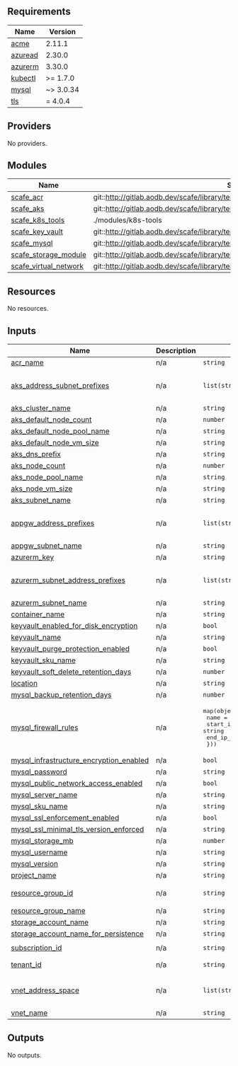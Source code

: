 <!-- BEGIN_TF_DOCS -->
## Requirements

| Name | Version |
|------|---------|
| <a name="requirement_acme"></a> [acme](#requirement\_acme) | 2.11.1 |
| <a name="requirement_azuread"></a> [azuread](#requirement\_azuread) | 2.30.0 |
| <a name="requirement_azurerm"></a> [azurerm](#requirement\_azurerm) | 3.30.0 |
| <a name="requirement_kubectl"></a> [kubectl](#requirement\_kubectl) | >= 1.7.0 |
| <a name="requirement_mysql"></a> [mysql](#requirement\_mysql) | ~> 3.0.34 |
| <a name="requirement_tls"></a> [tls](#requirement\_tls) | = 4.0.4 |

## Providers

No providers.

## Modules

| Name | Source | Version |
|------|--------|---------|
| <a name="module_scafe_acr"></a> [scafe\_acr](#module\_scafe\_acr) | git::http://gitlab.aodb.dev/scafe/library/terraform/modules/azure/scafe_acr4aks.git | 1.0.0 |
| <a name="module_scafe_aks"></a> [scafe\_aks](#module\_scafe\_aks) | git::http://gitlab.aodb.dev/scafe/library/terraform/modules/azure/scafe_acr4aks.git | 1.0.0 |
| <a name="module_scafe_k8s_tools"></a> [scafe\_k8s\_tools](#module\_scafe\_k8s\_tools) | ./modules/k8s-tools | n/a |
| <a name="module_scafe_key_vault"></a> [scafe\_key\_vault](#module\_scafe\_key\_vault) | git::http://gitlab.aodb.dev/scafe/library/terraform/modules/azure/scafe_kv4aks.git | 1.0.0 |
| <a name="module_scafe_mysql"></a> [scafe\_mysql](#module\_scafe\_mysql) | git::http://gitlab.aodb.dev/scafe/library/terraform/modules/azure/scafe_mysql4aks.git | 1.0.0 |
| <a name="module_scafe_storage_module"></a> [scafe\_storage\_module](#module\_scafe\_storage\_module) | git::http://gitlab.aodb.dev/scafe/library/terraform/modules/azure/scafe_storage4aks.git | 1.0.0 |
| <a name="module_scafe_virtual_network"></a> [scafe\_virtual\_network](#module\_scafe\_virtual\_network) | git::http://gitlab.aodb.dev/scafe/library/terraform/modules/azure/scafe_network4aks.git | 1.0.0 |

## Resources

No resources.

## Inputs

| Name | Description | Type | Default | Required |
|------|-------------|------|---------|:--------:|
| <a name="input_acr_name"></a> [acr\_name](#input\_acr\_name) | n/a | `string` | `"102307121336"` | no |
| <a name="input_aks_address_subnet_prefixes"></a> [aks\_address\_subnet\_prefixes](#input\_aks\_address\_subnet\_prefixes) | n/a | `list(string)` | <pre>[<br>  "10.1.1.0/24"<br>]</pre> | no |
| <a name="input_aks_cluster_name"></a> [aks\_cluster\_name](#input\_aks\_cluster\_name) | n/a | `string` | `"akscluster2307121336"` | no |
| <a name="input_aks_default_node_count"></a> [aks\_default\_node\_count](#input\_aks\_default\_node\_count) | n/a | `number` | `1` | no |
| <a name="input_aks_default_node_pool_name"></a> [aks\_default\_node\_pool\_name](#input\_aks\_default\_node\_pool\_name) | n/a | `string` | `"p2307121336"` | no |
| <a name="input_aks_default_node_vm_size"></a> [aks\_default\_node\_vm\_size](#input\_aks\_default\_node\_vm\_size) | n/a | `string` | `"Standard_D2_v3"` | no |
| <a name="input_aks_dns_prefix"></a> [aks\_dns\_prefix](#input\_aks\_dns\_prefix) | n/a | `string` | `"cluster-dns"` | no |
| <a name="input_aks_node_count"></a> [aks\_node\_count](#input\_aks\_node\_count) | n/a | `number` | `1` | no |
| <a name="input_aks_node_pool_name"></a> [aks\_node\_pool\_name](#input\_aks\_node\_pool\_name) | n/a | `string` | `"p230712133"` | no |
| <a name="input_aks_node_vm_size"></a> [aks\_node\_vm\_size](#input\_aks\_node\_vm\_size) | n/a | `string` | `"Standard_D2_v3"` | no |
| <a name="input_aks_subnet_name"></a> [aks\_subnet\_name](#input\_aks\_subnet\_name) | n/a | `string` | `"aks-subnet"` | no |
| <a name="input_appgw_address_prefixes"></a> [appgw\_address\_prefixes](#input\_appgw\_address\_prefixes) | n/a | `list(string)` | <pre>[<br>  "10.1.2.0/24"<br>]</pre> | no |
| <a name="input_appgw_subnet_name"></a> [appgw\_subnet\_name](#input\_appgw\_subnet\_name) | n/a | `string` | `"appgw-subnet"` | no |
| <a name="input_azurerm_key"></a> [azurerm\_key](#input\_azurerm\_key) | n/a | `string` | `"tfstate"` | no |
| <a name="input_azurerm_subnet_address_prefixes"></a> [azurerm\_subnet\_address\_prefixes](#input\_azurerm\_subnet\_address\_prefixes) | n/a | `list(string)` | <pre>[<br>  "10.1.3.0/24"<br>]</pre> | no |
| <a name="input_azurerm_subnet_name"></a> [azurerm\_subnet\_name](#input\_azurerm\_subnet\_name) | n/a | `string` | `"subnet"` | no |
| <a name="input_container_name"></a> [container\_name](#input\_container\_name) | n/a | `string` | `"tsftate"` | no |
| <a name="input_keyvault_enabled_for_disk_encryption"></a> [keyvault\_enabled\_for\_disk\_encryption](#input\_keyvault\_enabled\_for\_disk\_encryption) | n/a | `bool` | `true` | no |
| <a name="input_keyvault_name"></a> [keyvault\_name](#input\_keyvault\_name) | n/a | `string` | `"aks-keyvault"` | no |
| <a name="input_keyvault_purge_protection_enabled"></a> [keyvault\_purge\_protection\_enabled](#input\_keyvault\_purge\_protection\_enabled) | n/a | `bool` | `false` | no |
| <a name="input_keyvault_sku_name"></a> [keyvault\_sku\_name](#input\_keyvault\_sku\_name) | n/a | `string` | `"standard"` | no |
| <a name="input_keyvault_soft_delete_retention_days"></a> [keyvault\_soft\_delete\_retention\_days](#input\_keyvault\_soft\_delete\_retention\_days) | n/a | `number` | `7` | no |
| <a name="input_location"></a> [location](#input\_location) | n/a | `string` | `"West Europe"` | no |
| <a name="input_mysql_backup_retention_days"></a> [mysql\_backup\_retention\_days](#input\_mysql\_backup\_retention\_days) | n/a | `number` | `7` | no |
| <a name="input_mysql_firewall_rules"></a> [mysql\_firewall\_rules](#input\_mysql\_firewall\_rules) | n/a | <pre>map(object({<br>    name             = string<br>    start_ip_address = string<br>    end_ip_address   = string<br>  }))</pre> | n/a | yes |
| <a name="input_mysql_infrastructure_encryption_enabled"></a> [mysql\_infrastructure\_encryption\_enabled](#input\_mysql\_infrastructure\_encryption\_enabled) | n/a | `bool` | `false` | no |
| <a name="input_mysql_password"></a> [mysql\_password](#input\_mysql\_password) | n/a | `string` | `"6k2&/M_=yf8<j7<"` | no |
| <a name="input_mysql_public_network_access_enabled"></a> [mysql\_public\_network\_access\_enabled](#input\_mysql\_public\_network\_access\_enabled) | n/a | `bool` | `true` | no |
| <a name="input_mysql_server_name"></a> [mysql\_server\_name](#input\_mysql\_server\_name) | n/a | `string` | `"website2307121336"` | no |
| <a name="input_mysql_sku_name"></a> [mysql\_sku\_name](#input\_mysql\_sku\_name) | n/a | `string` | `"GP_Gen5_2"` | no |
| <a name="input_mysql_ssl_enforcement_enabled"></a> [mysql\_ssl\_enforcement\_enabled](#input\_mysql\_ssl\_enforcement\_enabled) | n/a | `bool` | `false` | no |
| <a name="input_mysql_ssl_minimal_tls_version_enforced"></a> [mysql\_ssl\_minimal\_tls\_version\_enforced](#input\_mysql\_ssl\_minimal\_tls\_version\_enforced) | n/a | `string` | `"TLSEnforcementDisabled"` | no |
| <a name="input_mysql_storage_mb"></a> [mysql\_storage\_mb](#input\_mysql\_storage\_mb) | n/a | `number` | `171008` | no |
| <a name="input_mysql_username"></a> [mysql\_username](#input\_mysql\_username) | n/a | `string` | `"scafe_user"` | no |
| <a name="input_mysql_version"></a> [mysql\_version](#input\_mysql\_version) | n/a | `string` | `"8.0"` | no |
| <a name="input_project_name"></a> [project\_name](#input\_project\_name) | n/a | `string` | `"aks_modules"` | no |
| <a name="input_resource_group_id"></a> [resource\_group\_id](#input\_resource\_group\_id) | n/a | `string` | `"/subscriptions/367f72ee-5c6f-4c07-b85d-6652ebde98ba/resourceGroups/training"` | no |
| <a name="input_resource_group_name"></a> [resource\_group\_name](#input\_resource\_group\_name) | n/a | `string` | `"training"` | no |
| <a name="input_storage_account_name"></a> [storage\_account\_name](#input\_storage\_account\_name) | n/a | `string` | `"scafetrainingsta"` | no |
| <a name="input_storage_account_name_for_persistence"></a> [storage\_account\_name\_for\_persistence](#input\_storage\_account\_name\_for\_persistence) | n/a | `string` | `"gsa2307121336"` | no |
| <a name="input_subscription_id"></a> [subscription\_id](#input\_subscription\_id) | n/a | `string` | `"367f72ee-5c6f-4c07-b85d-6652ebde98ba"` | no |
| <a name="input_tenant_id"></a> [tenant\_id](#input\_tenant\_id) | n/a | `string` | `"227c59f6-f5df-49d3-9dd6-b55e2db1e690"` | no |
| <a name="input_vnet_address_space"></a> [vnet\_address\_space](#input\_vnet\_address\_space) | n/a | `list(string)` | <pre>[<br>  "10.1.0.0/16"<br>]</pre> | no |
| <a name="input_vnet_name"></a> [vnet\_name](#input\_vnet\_name) | n/a | `string` | `"main-vnet"` | no |

## Outputs

No outputs.
<!-- END_TF_DOCS -->